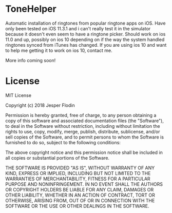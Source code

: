 # ToneHelper
Automatic installation of ringtones from popular ringtone apps on iOS. Have only been tested on iOS 11.3.1 and i can't really test it in the simulator because it doesn't even seem to have a ringtone picker. Should work on ios 11.0 and up, possibly on ios 10 depending on if the way the system handled ringtones synced from iTunes has changed. If you are using ios 10 and want to help me getting it to work on ios 10, contact me.

More info coming soon!

# License
MIT License

Copyright (c) 2018 Jesper Flodin

Permission is hereby granted, free of charge, to any person obtaining a copy
of this software and associated documentation files (the "Software"), to deal
in the Software without restriction, including without limitation the rights
to use, copy, modify, merge, publish, distribute, sublicense, and/or sell
copies of the Software, and to permit persons to whom the Software is
furnished to do so, subject to the following conditions:

The above copyright notice and this permission notice shall be included in all
copies or substantial portions of the Software.

THE SOFTWARE IS PROVIDED "AS IS", WITHOUT WARRANTY OF ANY KIND, EXPRESS OR
IMPLIED, INCLUDING BUT NOT LIMITED TO THE WARRANTIES OF MERCHANTABILITY,
FITNESS FOR A PARTICULAR PURPOSE AND NONINFRINGEMENT. IN NO EVENT SHALL THE
AUTHORS OR COPYRIGHT HOLDERS BE LIABLE FOR ANY CLAIM, DAMAGES OR OTHER
LIABILITY, WHETHER IN AN ACTION OF CONTRACT, TORT OR OTHERWISE, ARISING FROM,
OUT OF OR IN CONNECTION WITH THE SOFTWARE OR THE USE OR OTHER DEALINGS IN THE
SOFTWARE.

